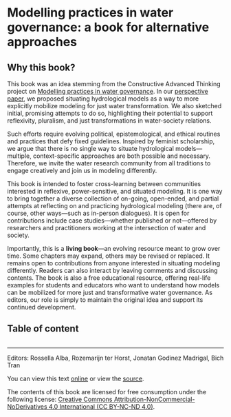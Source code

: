# Modelling practices in water governance: a book for alternative approaches 

## Why this book?

This book was an idea stemming from the Constructive Advanced Thinking project on [Modelling practices in water governance](https://cat-water-models.github.io). In our [perspective paper](https://doi.org/10.1002/wat2.70030), we proposed situating hydrological models as a way to more explicitly mobilize modeling for just water transformation. We also sketched initial, promising attempts to do so, highlighting their potential to support reflexivity, pluralism, and just transformations in water-society relations. 

Such efforts require evolving political, epistemological, and ethical routines and practices that defy fixed guidelines. Inspired by feminist scholarship, we argue that there is no single way to situate hydrological models—multiple, context-specific approaches are both possible and necessary. Therefore, we invite the water research community from all traditions to engage creatively and join us in modeling differently. 

This book is intended to foster cross-learning between communities interested in reflexive, power-sensitive, and situated modeling. It is one way to bring together a diverse collection of on-going, open-ended, and partial attempts at reflecting on and practicing hydrological modeling (there are, of course, other ways—such as in-person dialogues). It is open for contributions include case studies—whether published or not—offered by researchers and practitioners working at the intersection of water and society. 

Importantly, this is a **living book**—an evolving resource meant to grow over time. Some chapters may expand, others may be revised or replaced. It remains open to contributions from anyone interested in situating modeling differently. Readers can also interact by leaving comments and discussing contents. The book is also a free educational resource, offering real-life examples for students and educators who want to understand how models can be mobilized for more just and transformative water governance. As editors, our role is simply to maintain the original idea and support its continued development.

## Table of content

```{tableofcontents}
```

---

Editors: Rossella Alba, Rozemarijn ter Horst, Jonatan Godinez Madrigal, Bich Tran

You can view this text [online](https://cat-water-models.github.io/book) or view the [source](https://github.com/cat-water-models/book).

The contents of this book are licensed for free consumption under the following license: [Creative Commons Attribution-NonCommercial-NoDerivatives 4.0 International (CC BY-NC-ND 4.0)](https://creativecommons.org/licenses/by-nc-nd/4.0/). 

